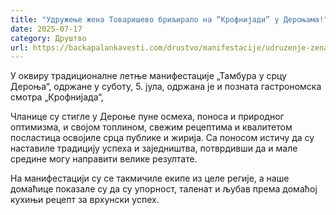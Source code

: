 ```yaml
---
title: "Удружење жена Товаришево бриљирало на “Крофнијади” у Дероњама!"
date: 2025-07-17
category: Друштво
url: https://backapalankavesti.com/drustvo/manifestacije/udruzenje-zena-tovarisevo-briljiralo-na-krofnijadi-u-deronjama/
---
```


У оквиру традиционалне летње манифестације „Тамбура у срцу Дероња“, одржане у суботу, 5. јула, одржана је и позната гастрономска смотра „Крофнијада“,

Чланице су стигле у Дероње пуне осмеха, поноса и природног оптимизма, и својом топлином, свежим рецептима и квалитетом посластица освојиле срца публике и жирија. Са поносом истичу да су наставиле традицију успеха и заједништва, потврдивши да и мале средине могу направити велике резултате.

На манифестацији су се такмичиле екипе из целе регије, а наше домаћице показале су да су упорност, таленат и љубав према домаћој кухињи рецепт за врхунски успех.
